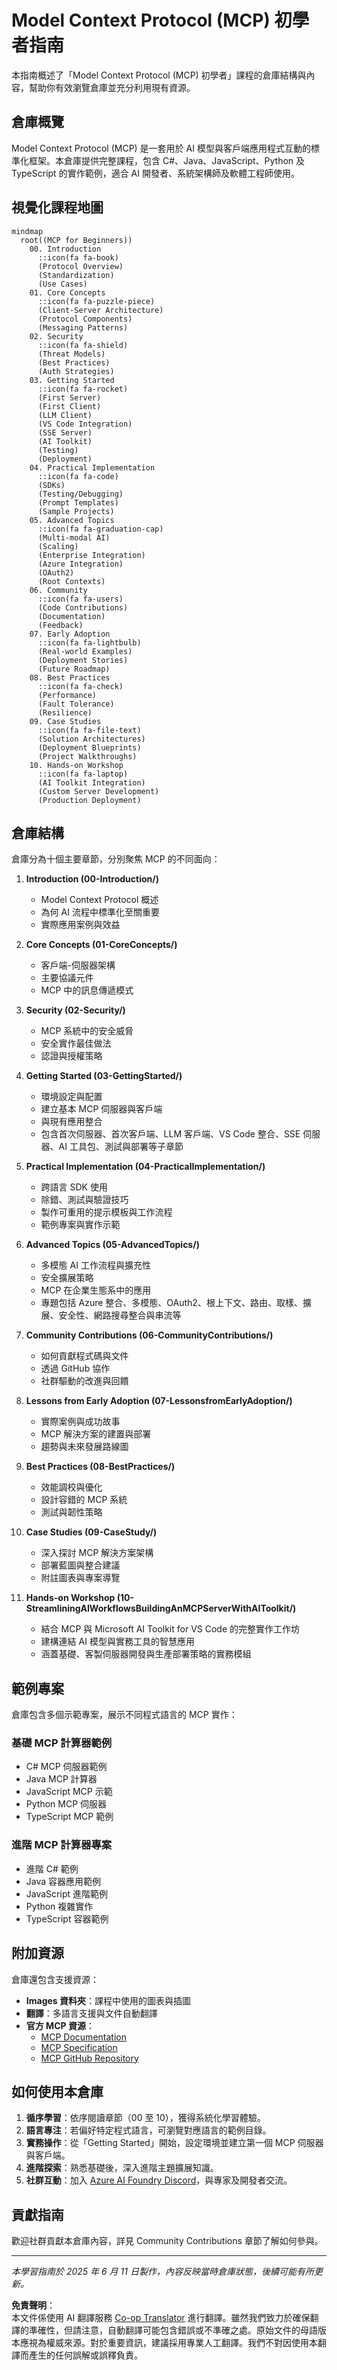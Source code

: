 <!--
CO_OP_TRANSLATOR_METADATA:
{
  "original_hash": "a607d4febc94caee9a12b77795f7fc9a",
  "translation_date": "2025-07-13T15:11:22+00:00",
  "source_file": "study_guide.md",
  "language_code": "tw"
}
-->
# Model Context Protocol (MCP) 初學者指南

本指南概述了「Model Context Protocol (MCP) 初學者」課程的倉庫結構與內容，幫助你有效瀏覽倉庫並充分利用現有資源。

## 倉庫概覽

Model Context Protocol (MCP) 是一套用於 AI 模型與客戶端應用程式互動的標準化框架。本倉庫提供完整課程，包含 C#、Java、JavaScript、Python 及 TypeScript 的實作範例，適合 AI 開發者、系統架構師及軟體工程師使用。

## 視覺化課程地圖

```mermaid
mindmap
  root((MCP for Beginners))
    00. Introduction
      ::icon(fa fa-book)
      (Protocol Overview)
      (Standardization)
      (Use Cases)
    01. Core Concepts
      ::icon(fa fa-puzzle-piece)
      (Client-Server Architecture)
      (Protocol Components)
      (Messaging Patterns)
    02. Security
      ::icon(fa fa-shield)
      (Threat Models)
      (Best Practices)
      (Auth Strategies)
    03. Getting Started
      ::icon(fa fa-rocket)
      (First Server)
      (First Client)
      (LLM Client)
      (VS Code Integration)
      (SSE Server)
      (AI Toolkit)
      (Testing)
      (Deployment)
    04. Practical Implementation
      ::icon(fa fa-code)
      (SDKs)
      (Testing/Debugging)
      (Prompt Templates)
      (Sample Projects)
    05. Advanced Topics
      ::icon(fa fa-graduation-cap)
      (Multi-modal AI)
      (Scaling)
      (Enterprise Integration)
      (Azure Integration)
      (OAuth2)
      (Root Contexts)
    06. Community
      ::icon(fa fa-users)
      (Code Contributions)
      (Documentation)
      (Feedback)
    07. Early Adoption
      ::icon(fa fa-lightbulb)
      (Real-world Examples)
      (Deployment Stories)
      (Future Roadmap)
    08. Best Practices
      ::icon(fa fa-check)
      (Performance)
      (Fault Tolerance)
      (Resilience)
    09. Case Studies
      ::icon(fa fa-file-text)
      (Solution Architectures)
      (Deployment Blueprints)
      (Project Walkthroughs)
    10. Hands-on Workshop
      ::icon(fa fa-laptop)
      (AI Toolkit Integration)
      (Custom Server Development)
      (Production Deployment)
```

## 倉庫結構

倉庫分為十個主要章節，分別聚焦 MCP 的不同面向：

1. **Introduction (00-Introduction/)**
   - Model Context Protocol 概述
   - 為何 AI 流程中標準化至關重要
   - 實際應用案例與效益

2. **Core Concepts (01-CoreConcepts/)**
   - 客戶端-伺服器架構
   - 主要協議元件
   - MCP 中的訊息傳遞模式

3. **Security (02-Security/)**
   - MCP 系統中的安全威脅
   - 安全實作最佳做法
   - 認證與授權策略

4. **Getting Started (03-GettingStarted/)**
   - 環境設定與配置
   - 建立基本 MCP 伺服器與客戶端
   - 與現有應用整合
   - 包含首次伺服器、首次客戶端、LLM 客戶端、VS Code 整合、SSE 伺服器、AI 工具包、測試與部署等子章節

5. **Practical Implementation (04-PracticalImplementation/)**
   - 跨語言 SDK 使用
   - 除錯、測試與驗證技巧
   - 製作可重用的提示模板與工作流程
   - 範例專案與實作示範

6. **Advanced Topics (05-AdvancedTopics/)**
   - 多模態 AI 工作流程與擴充性
   - 安全擴展策略
   - MCP 在企業生態系中的應用
   - 專題包括 Azure 整合、多模態、OAuth2、根上下文、路由、取樣、擴展、安全性、網路搜尋整合與串流等

7. **Community Contributions (06-CommunityContributions/)**
   - 如何貢獻程式碼與文件
   - 透過 GitHub 協作
   - 社群驅動的改進與回饋

8. **Lessons from Early Adoption (07-LessonsfromEarlyAdoption/)**
   - 實際案例與成功故事
   - MCP 解決方案的建置與部署
   - 趨勢與未來發展路線圖

9. **Best Practices (08-BestPractices/)**
   - 效能調校與優化
   - 設計容錯的 MCP 系統
   - 測試與韌性策略

10. **Case Studies (09-CaseStudy/)**
    - 深入探討 MCP 解決方案架構
    - 部署藍圖與整合建議
    - 附註圖表與專案導覽

11. **Hands-on Workshop (10-StreamliningAIWorkflowsBuildingAnMCPServerWithAIToolkit/)**
    - 結合 MCP 與 Microsoft AI Toolkit for VS Code 的完整實作工作坊
    - 建構連結 AI 模型與實務工具的智慧應用
    - 涵蓋基礎、客製伺服器開發與生產部署策略的實務模組

## 範例專案

倉庫包含多個示範專案，展示不同程式語言的 MCP 實作：

### 基礎 MCP 計算器範例
- C# MCP 伺服器範例
- Java MCP 計算器
- JavaScript MCP 示範
- Python MCP 伺服器
- TypeScript MCP 範例

### 進階 MCP 計算器專案
- 進階 C# 範例
- Java 容器應用範例
- JavaScript 進階範例
- Python 複雜實作
- TypeScript 容器範例

## 附加資源

倉庫還包含支援資源：

- **Images 資料夾**：課程中使用的圖表與插圖
- **翻譯**：多語言支援與文件自動翻譯
- **官方 MCP 資源**：
  - [MCP Documentation](https://modelcontextprotocol.io/)
  - [MCP Specification](https://spec.modelcontextprotocol.io/)
  - [MCP GitHub Repository](https://github.com/modelcontextprotocol)

## 如何使用本倉庫

1. **循序學習**：依序閱讀章節（00 至 10），獲得系統化學習體驗。
2. **語言專注**：若偏好特定程式語言，可瀏覽對應語言的範例目錄。
3. **實務操作**：從「Getting Started」開始，設定環境並建立第一個 MCP 伺服器與客戶端。
4. **進階探索**：熟悉基礎後，深入進階主題擴展知識。
5. **社群互動**：加入 [Azure AI Foundry Discord](https://discord.com/invite/ByRwuEEgH4)，與專家及開發者交流。

## 貢獻指南

歡迎社群貢獻本倉庫內容，詳見 Community Contributions 章節了解如何參與。

---

*本學習指南於 2025 年 6 月 11 日製作，內容反映當時倉庫狀態，後續可能有所更新。*

**免責聲明**：  
本文件係使用 AI 翻譯服務 [Co-op Translator](https://github.com/Azure/co-op-translator) 進行翻譯。雖然我們致力於確保翻譯的準確性，但請注意，自動翻譯可能包含錯誤或不準確之處。原始文件的母語版本應視為權威來源。對於重要資訊，建議採用專業人工翻譯。我們不對因使用本翻譯而產生的任何誤解或誤釋負責。